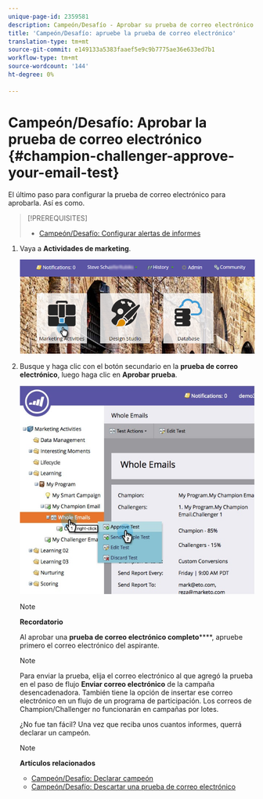 ```yaml
---
unique-page-id: 2359581
description: Campeón/Desafío - Aprobar su prueba de correo electrónico - Documentos de marketing - Documentación del producto
title: 'Campeón/Desafío: apruebe la prueba de correo electrónico'
translation-type: tm+mt
source-git-commit: e149133a5383faaef5e9c9b7775ae36e633ed7b1
workflow-type: tm+mt
source-wordcount: '144'
ht-degree: 0%

---
```



# Campeón/Desafío: Aprobar la prueba de correo electrónico {#champion-challenger-approve-your-email-test}

El último paso para configurar la prueba de correo electrónico para aprobarla. Así es como.

>[!PREREQUISITES]
>
>* [Campeón/Desafío: Configurar alertas de informes](champion-challenger-configure-report-alerts.md)

>



1. Vaya a **Actividades de marketing**.

   ![](assets/login-marketing-activities-1.png)

1. Busque y haga clic con el botón secundario en la **prueba de correo electrónico**, luego haga clic en **Aprobar prueba**.

   ![](assets/champion3.jpg)

   >[!NOTE]
   >
   >**Recordatorio**
   >
   >
   >Al aprobar una **prueba de correo electrónico completo******, apruebe primero el correo electrónico del aspirante.

   >[!NOTE]
   >
   >Para enviar la prueba, elija el correo electrónico al que agregó la prueba en el paso de flujo **Enviar correo electrónico** de la campaña desencadenadora. También tiene la opción de insertar ese correo electrónico en un flujo de un programa de participación. Los correos de Champion/Challenger no funcionarán en campañas por lotes.

   ¿No fue tan fácil? Una vez que reciba unos cuantos informes, querrá declarar un campeón.

   >[!NOTE]
   >
   >**Artículos relacionados**
   >
   >    
   >    
   >    * [Campeón/Desafío: Declarar campeón](champion-challenger-declare-a-champion.md)
   >    * [Campeón/Desafío: Descartar una prueba de correo electrónico](champion-challenger-discard-an-email-test.md)


